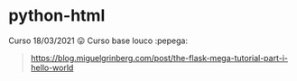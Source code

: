 # python-html
Curso 18/03/2021 😛
Curso base louco :pepega:
>https://blog.miguelgrinberg.com/post/the-flask-mega-tutorial-part-i-hello-world
